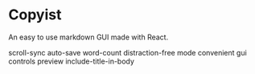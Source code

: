 # Copyist

An easy to use markdown GUI made with React.

scroll-sync
auto-save
word-count
distraction-free mode
convenient gui controls
preview
include-title-in-body
